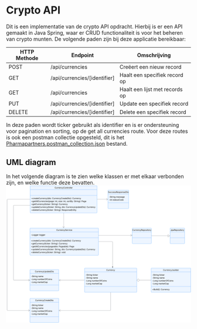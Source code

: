 # Crypto API

Dit is een implementatie van de crypto API opdracht.
Hierbij is er een API gemaakt in Java Spring, waar er CRUD functionaliteit is voor het beheren van crypto munten.
De volgende paden zijn bij deze applicatie bereikbaar:

| HTTP Methode | Endpoint                     | Omschrijving                   |
|--------------|------------------------------|--------------------------------|
| POST         | /api/currencies              | Creëert een nieuw record       |
| GET          | /api/currencies/[identifier] | Haalt een specifiek record op  |
| GET          | /api/currencies              | Haalt een lijst met records op |
| PUT          | /api/currencies/[identifier] | Update een specifiek record    |
| DELETE       | /api/currencies/[identifier] | Delete een specifiek record    |

In deze paden wordt ticker gebruikt als identifier en is er ondersteuning voor pagination en sorting, op de get all currencies route.
Voor deze routes is ook een postman collectie opgesteld, dit is het [Pharmapartners.postman_collection.json](Pharmapartners.postman_collection.json) bestand.

## UML diagram
In het volgende diagram is te zien welke klassen er met elkaar verbonden zijn, en welke functie deze bevatten.
![UML_Diagram_Crypto_API.svg](UML_Diagram_Crypto_API.svg)

